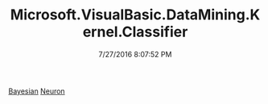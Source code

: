 ﻿---
title: Microsoft.VisualBasic.DataMining.Kernel.Classifier
date: 7/27/2016 8:07:52 PM
---

[Bayesian](T-Microsoft.VisualBasic.DataMining.Kernel.Classifier.Bayesian.html)
[Neuron](T-Microsoft.VisualBasic.DataMining.Kernel.Classifier.Neuron.html)
